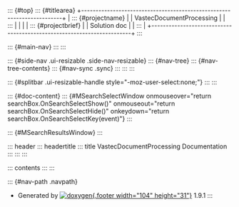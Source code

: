 ::: {#top}
::: {#titlearea}
+-----------------------------------------------------------------------+
| ::: {#projectname}                                                    |
| VastecDocumentProcessing                                              |
| :::                                                                   |
|                                                                       |
| ::: {#projectbrief}                                                   |
| Solution doc                                                          |
| :::                                                                   |
+-----------------------------------------------------------------------+
:::

::: {#main-nav}
:::
:::

::: {#side-nav .ui-resizable .side-nav-resizable}
::: {#nav-tree}
::: {#nav-tree-contents}
::: {#nav-sync .sync}
:::
:::
:::

::: {#splitbar .ui-resizable-handle style="-moz-user-select:none;"}
:::
:::

::: {#doc-content}
::: {#MSearchSelectWindow onmouseover="return searchBox.OnSearchSelectShow()" onmouseout="return searchBox.OnSearchSelectHide()" onkeydown="return searchBox.OnSearchSelectKey(event)"}
:::

::: {#MSearchResultsWindow}
:::

::: header
::: headertitle
::: title
VastecDocumentProcessing Documentation
:::
:::
:::

::: contents
:::
:::

::: {#nav-path .navpath}
-   Generated by [![doxygen](doxygen.svg){.footer width="104"
    height="31"}](https://www.doxygen.org/index.html) 1.9.1
:::

